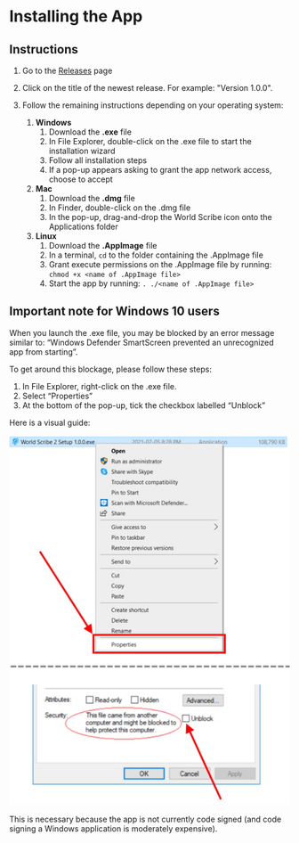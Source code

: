 # Installing the App



## Instructions

1. Go to the [Releases](https://github.com/averi-studios/world-scribe-2-desktop/releases) page

2. Click on the title of the newest release. For example: "Version 1.0.0".
3. Follow the remaining instructions depending on your operating system:
   1. **Windows**
      1. Download the **.exe** file
      2. In File Explorer, double-click on the .exe file to start the installation wizard
      3. Follow all installation steps
      4. If a pop-up appears asking to grant the app network access, choose to accept
   2. **Mac**
      1. Download the **.dmg** file
      2. In Finder, double-click on the .dmg file
      3. In the pop-up, drag-and-drop the World Scribe icon onto the Applications folder
   3. **Linux**
      1. Download the **.AppImage** file
      2. In a terminal, `cd` to the folder containing the .AppImage file
      3. Grant execute permissions on the .AppImage file by running: `chmod +x <name of .AppImage file>`
      4. Start the app by running: `. ./<name of .AppImage file>`



## Important note for Windows 10 users

 When you launch the .exe file, you may be blocked by an error message similar to: “Windows Defender SmartScreen prevented an unrecognized app from starting”.

To get around this blockage, please follow these steps:

1. In File Explorer, right-click on the .exe file.
2. Select “Properties”
3. At the bottom of the pop-up, tick the checkbox labelled “Unblock”

Here is a visual guide:

![Windows 10 Installation Instructions](./installation_instructions_windows_10.jpg)

This is necessary because the app is not currently code signed (and code signing a Windows application is moderately expensive).
